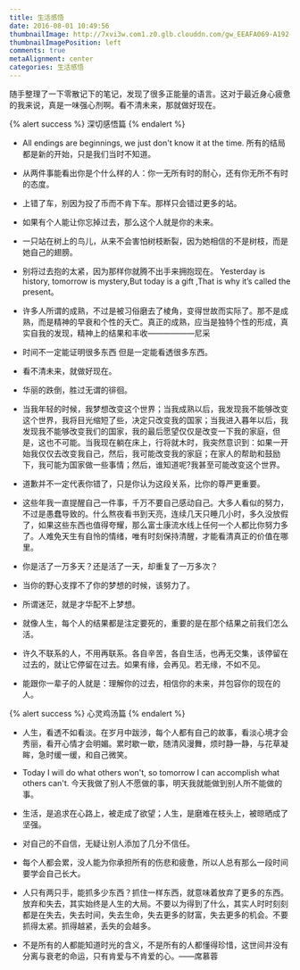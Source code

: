 ```yaml
---
title: 生活感悟
date: 2016-08-01 10:49:56
thumbnailImage: http://7xvi3w.com1.z0.glb.clouddn.com/gw_EEAFA069-A192-4C66-8419-0C95877F245E.png
thumbnailImagePosition: left
comments: true
metaAlignment: center
categories: 生活感悟
---
```

随手整理了一下零散记下的笔记，发现了很多正能量的语言。这对于最近身心疲惫的我来说，真是一味强心剂啊。看不清未来，那就做好现在。
<!-- more -->
{% alert success %}
深切感悟篇
{% endalert %}
- All endings are beginnings, we just don't know it at the time. 所有的结局都是新的开始，只是我们当时不知道。

- 从两件事能看出你是个什么样的人：你一无所有时的耐心，还有你无所不有时的态度。

- 上错了车，别因为投了币而不肯下车。那样只会错过更多的站。

- 如果有个人能让你忘掉过去，那么这个人就是你的未来。

- 一只站在树上的鸟儿，从来不会害怕树枝断裂，因为她相信的不是树枝，而是她自己的翅膀。

- 别将过去抱的太紧，因为那样你就腾不出手来拥抱现在。
Yesterday is history, tomorrow is mystery,But today is a gift ,That is why it’s called the present。

- 许多人所谓的成熟，不过是被习俗磨去了棱角，变得世故而实际了。那不是成熟，而是精神的早衰和个性的夭亡。真正的成熟，应当是独特个性的形成，真实自我的发现，精神上的结果和丰收——————尼采

- 时间不一定能证明很多东西 但是一定能看透很多东西。

- 看不清未来，就做好现在。

- 华丽的跌倒，胜过无谓的徘徊。

- 当我年轻的时候，我梦想改变这个世界；当我成熟以后，我发现我不能够改变这个世界，我将目光缩短了些，决定只改变我的国家；当我进入暮年以后，我发现我不能够改变我们的国家，我的最后愿望仅仅是改变一下我的家庭，但是，这也不可能。当我现在躺在床上，行将就木时，我突然意识到：如果一开始我仅仅去改变我自己，然后，我可能改变我的家庭；在家人的帮助和鼓励下，我可能为国家做一些事情；然后，谁知道呢?我甚至可能改变这个世界。

- 道歉并不一定代表你错了，只是你认为这段关系，比你的尊严更重要。

- 这些年我一直提醒自己一件事，千万不要自己感动自己。大多人看似的努力，不过是愚蠢导致的。什么熬夜看书到天亮，连续几天只睡几小时，多久没放假了，如果这些东西也值得夸耀，那么富士康流水线上任何一个人都比你努力多了。人难免天生有自怜的情绪，唯有时刻保持清醒，才能看清真正的价值在哪里。

- 你是活了一万多天？还是活了一天，却重复了一万多次？

- 当你的野心支撑不了你的梦想的时候，该努力了。

- 所谓迷茫，就是才华配不上梦想。

- 就像人生，每个人的结果都是注定要死的，重要的是在那个结果之前我们怎么活。

- 许久不联系的人，不用再联系。各自辛苦，各自生活，也再无交集，该停留在过去的，就让它停留在过去。如果有缘，会再见。若无缘，不如不见。

- 能跟你一辈子的人就是：理解你的过去，相信你的未来，并包容你的现在的人。

{% alert success %}
心灵鸡汤篇
{% endalert %}
- 人生，看透不如看淡。在岁月中跋涉，每个人都有自己的故事，看淡心境才会秀丽，看开心情才会明媚。累时歇一歇，随清风漫舞，烦时静一静，与花草凝眸，急时缓一缓，和自己微笑。

- Today I will do what others won't, so tomorrow I can accomplish what others can't.
今天我做了别人不愿做的事，明天我就能做到别人所不能做的事。

- 生活，是追求在心路上，被走成了欲望；人生，是磨难在枝头上，被晾晒成了坚强。

- 对自己的不自信，无疑让别人添加了几分不信任。

- 每个人都会累，没人能为你承担所有的伤悲和疲惫，所以人总有那么一段时间要学会自己长大。

- 人只有两只手，能抓多少东西？抓住一样东西，就意味着放弃了更多的东西。放弃和失去，其实始终是人生的大局。不要以为得到了什么，其实人时时刻刻都是在失去，失去时间，失去生命，失去更多的财富，失去更多的机会。不要抓得太紧。抓得越紧，丢失的会越多。

- 不是所有的人都能知道时光的含义，不是所有的人都懂得珍惜，这世间并没有分离与衰老的命运，只有肯爱与不肯爱的心。——席慕蓉

















